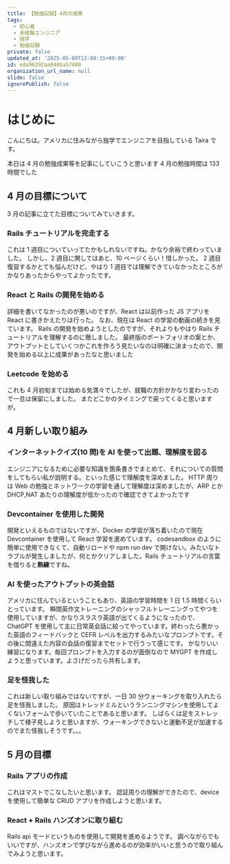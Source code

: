 ```yaml
---
title: 【勉強記録】4月の成果
tags:
  - 初心者
  - 未経験エンジニア
  - 独学
  - 勉強記録
private: false
updated_at: '2025-05-09T12:08:15+09:00'
id: eda96292aa8486a57400
organization_url_name: null
slide: false
ignorePublish: false
---
```


# はじめに

こんにちは。アメリカに住みながら独学でエンジニアを目指している Taira です。

本日は 4 月の勉強成果等を記事にしていこうと思います
4 月の勉強時間は 133 時間でした

## 4 月の目標について

3 月の記事に立てた目標についてみていきます。

### Rails チュートリアルを完走する

これは 1 週目についていってたかもしれないですね。かなり余裕で終わっていました。
しかし、2 週目に関してはあと、10 ページくらい！惜しかった。
2 週目復習するかとても悩んだけど、やはり 1 週目では理解できていなかったところがかなりあったからやってよかったです。

### React と Rails の開発を始める

詳細を書いてなかったのが悪いのですが、React は以前作った JS アプリを React に書きかえたりは行った。
なお、現在は React の学習の動画の続きを見ています。
Rails の開発を始めようとしたのですが、それよりもやはり Rails チュートリアルを理解するのに徹しました。
最終版のポートフォリオの案とか、アウトプットとしていくつかこれを作ろう見たいなのは明確に決まったので、開発を始める以上に成果があったなと思いました

### Leetcode を始める

これも 4 月初旬までは始める気満々でしたが、就職の方針がかなり変わったので一旦は保留にしました。
またどこかのタイミングで戻ってくると思いますが。

## 4 月新しい取り組み

### インターネットクイズ(10 問)を AI を使って出題、理解度を図る

エンジニアになるために必要な知識を箇条書きでまとめて、それについての質問をしてもらい私が説明する。といった感じで理解度を深めました。
HTTP 周りは Web の勉強とネットワークの学習を通して理解度は深めましたが、ARP とか DHCP,NAT あたりの理解度が低かったので確認できてよかったです

### Devcontainer を使用した開発

開発といえるものではないですが、Docker の学習が落ち着いたので現在 Devcontainer を使用して React 学習を進めています。
codesandbox のように簡単に使用できなくて、自動リロードや npm run dev で開けない。みたいなトラブルが発生しましたが、何とかクリアしました。Rails チュートリアルの言葉を借りると**熟練**ですね。

### AI を使ったアウトプットの英会話

アメリカに住んでいるということもあり、英語の学習時間を 1 日 1.5 時間くらいとっています。
瞬間英作文トレーニングのシャッフルトレーニングってやつを使用していますが、かなりスラスラ英語が出てくるようになったので、
ChatGPT を使用して主に日常英会話に絞ってやっています。終わったら悪かった英語のフィードバックと CEFR レベルを出力するみたいなプロンプトです。その後に間違えた内容の会話の復習までセットで行うって感じです。
かなりいい練習になります。毎回プロンプトを入力するのが面倒なので MYGPT を作成しようと思っています。よさげだったら共有します。

### 足を怪我した

これは新しい取り組みではないですが、一日 30 分ウォーキングを取り入れたら足を怪我しました。
原因はトレッドミルというランニングマシンを使用してよくないフォームで歩いていたことであると思います。
しばらくは足をストレッチして様子見しようと思いますが、ウォーキングできないと運動不足が加速するのでまた怪我しそうです。。。

## 5 月の目標

### Rails アプリの作成

これはマストでこなしたいと思います。
認証周りの理解ができたので、device を使用して簡単な CRUD アプリを作成しようと思います。

### React + Rails ハンズオンに取り組む

Rails api モードというものを使用して開発を進めるようです。
調べながらでもいいですが、ハンズオンで学びながら進めるのが効率がいいと思うので取り組んでみようと思います。
